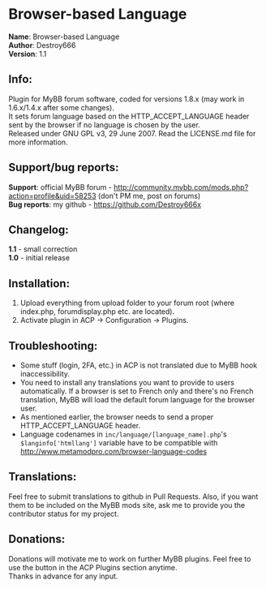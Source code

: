 **Browser-based Language**
===============

**Name**: Browser-based Language  
**Author**: Destroy666  
**Version**: 1.1  

**Info**:
---------

Plugin for MyBB forum software, coded for versions 1.8.x (may work in 1.6.x/1.4.x after some changes).  
It sets forum language based on the HTTP_ACCEPT_LANGUAGE header sent by the browser if no language is chosen by the user.  
Released under GNU GPL v3, 29 June 2007. Read the LICENSE.md file for more information.  

**Support/bug reports**: 
------------------------

**Support**: official MyBB forum - http://community.mybb.com/mods.php?action=profile&uid=58253 (don't PM me, post on forums)  
**Bug reports**: my github - https://github.com/Destroy666x  

**Changelog**:
--------------

**1.1** - small correction  
**1.0** - initial release  

**Installation**:
-----------------

1. Upload everything from upload folder to your forum root (where index.php, forumdisplay.php etc. are located).
2. Activate plugin in ACP -> Configuration -> Plugins.

**Troubleshooting**:
------------------------------

* Some stuff (login, 2FA, etc.) in ACP is not translated due to MyBB hook inaccessibility.
* You need to install any translations you want to provide to users automatically. If a browser is set to French only and there's no French translation, MyBB will load the default forum language for the browser user.
* As mentioned earlier, the browser needs to send a proper HTTP_ACCEPT_LANGUAGE header.
* Language codenames in `inc/language/[language_name].php`'s `$langinfo['htmllang']` variable have to be compatible with http://www.metamodpro.com/browser-language-codes

**Translations**:
-----------------

Feel free to submit translations to github in Pull Requests. Also, if you want them to be included on the MyBB mods site, ask me to provide you the contributor status for my project.

**Donations**:
-------------

Donations will motivate me to work on further MyBB plugins. Feel free to use the button in the ACP Plugins section anytime.  
Thanks in advance for any input.